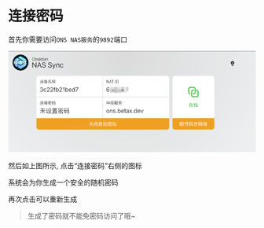 # 连接密码

首先你需要访问`ONS NAS服务`的`9892`端口

![n2](../public/img/n2.png)

然后如上图所示, 点击“连接密码”右侧的图标

系统会为你生成一个安全的随机密码

再次点击可以重新生成

> 生成了密码就不能免密码访问了哦~
